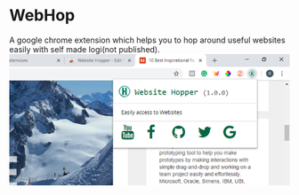 # WebHop
A google chrome extension which helps you to hop around useful websites easily with self made logi(not published).
![Image](https://github.com/richa031/WebHop/blob/master/Screenshot%20(3).png)

